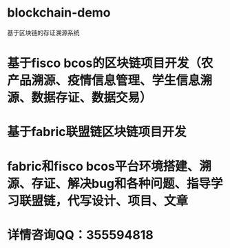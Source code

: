 # blockchain-demo
基于区块链的存证溯源系统


# 基于fisco bcos的区块链项目开发（农产品溯源、疫情信息管理、学生信息溯源、数据存证、数据交易） 
# 基于fabric联盟链区块链项目开发 
# fabric和fisco bcos平台环境搭建、溯源、存证、解决bug和各种问题、指导学习联盟链，代写设计、项目、文章

# 详情咨询QQ：355594818
